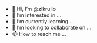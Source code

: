 - 👋 Hi, I’m @zikrullo
- 👀 I’m interested in ...
- 🌱 I’m currently learning ...
- 💞️ I’m looking to collaborate on ...
- 📫 How to reach me ...

<!---
zikrullogaming/zikrullogaming is a ✨ special ✨ repository because its `README.md` (this file) appears on your GitHub profile.
You can click the Preview link to take a look at your changes.
--->
